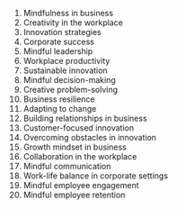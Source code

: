

1. Mindfulness in business
2. Creativity in the workplace
3. Innovation strategies
4. Corporate success
5. Mindful leadership
6. Workplace productivity
7. Sustainable innovation
8. Mindful decision-making
9. Creative problem-solving
10. Business resilience
11. Adapting to change
12. Building relationships in business
13. Customer-focused innovation
14. Overcoming obstacles in innovation
15. Growth mindset in business
16. Collaboration in the workplace
17. Mindful communication
18. Work-life balance in corporate settings
19. Mindful employee engagement
20. Mindful employee retention
